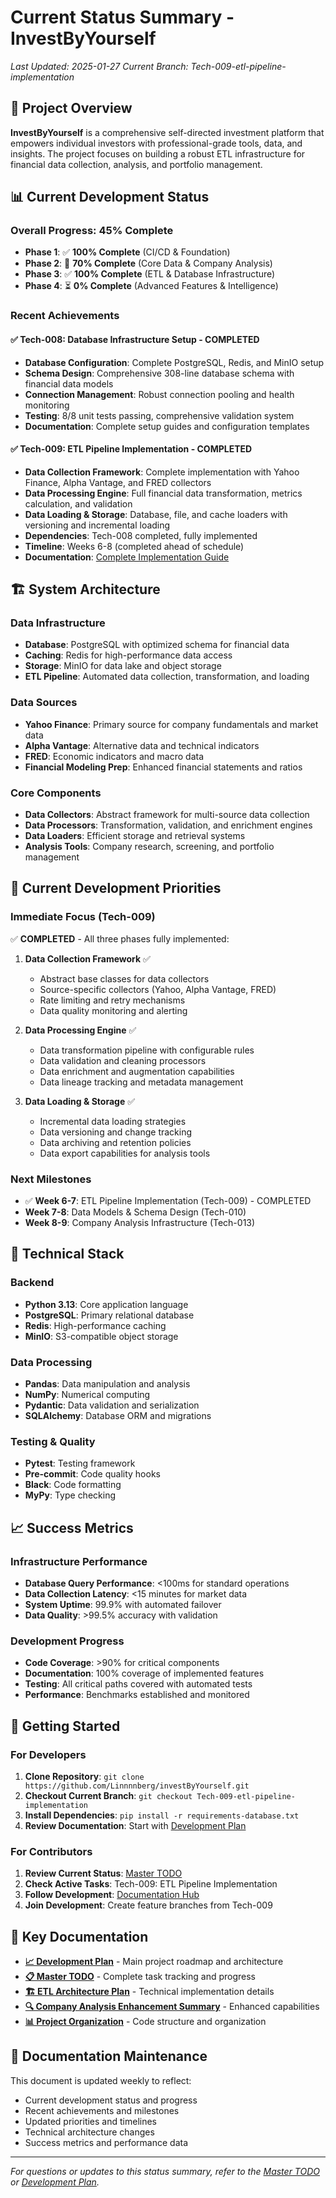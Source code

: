 # Current Status Summary - InvestByYourself

*Last Updated: 2025-01-27*
*Current Branch: Tech-009-etl-pipeline-implementation*

## 🎯 **Project Overview**

**InvestByYourself** is a comprehensive self-directed investment platform that empowers individual investors with professional-grade tools, data, and insights. The project focuses on building a robust ETL infrastructure for financial data collection, analysis, and portfolio management.

## 📊 **Current Development Status**

### **Overall Progress: 45% Complete**

- **Phase 1**: ✅ **100% Complete** (CI/CD & Foundation)
- **Phase 2**: 🚧 **70% Complete** (Core Data & Company Analysis)
- **Phase 3**: ✅ **100% Complete** (ETL & Database Infrastructure)
- **Phase 4**: ⏳ **0% Complete** (Advanced Features & Intelligence)

### **Recent Achievements**

#### **✅ Tech-008: Database Infrastructure Setup - COMPLETED**
- **Database Configuration**: Complete PostgreSQL, Redis, and MinIO setup
- **Schema Design**: Comprehensive 308-line database schema with financial data models
- **Connection Management**: Robust connection pooling and health monitoring
- **Testing**: 8/8 unit tests passing, comprehensive validation system
- **Documentation**: Complete setup guides and configuration templates

#### **✅ Tech-009: ETL Pipeline Implementation - COMPLETED**
- **Data Collection Framework**: Complete implementation with Yahoo Finance, Alpha Vantage, and FRED collectors
- **Data Processing Engine**: Full financial data transformation, metrics calculation, and validation
- **Data Loading & Storage**: Database, file, and cache loaders with versioning and incremental loading
- **Dependencies**: Tech-008 completed, fully implemented
- **Timeline**: Weeks 6-8 (completed ahead of schedule)
- **Documentation**: [Complete Implementation Guide](TECH-009-ETL-Pipeline-Implementation-Complete.md)

## 🏗️ **System Architecture**

### **Data Infrastructure**
- **Database**: PostgreSQL with optimized schema for financial data
- **Caching**: Redis for high-performance data access
- **Storage**: MinIO for data lake and object storage
- **ETL Pipeline**: Automated data collection, transformation, and loading

### **Data Sources**
- **Yahoo Finance**: Primary source for company fundamentals and market data
- **Alpha Vantage**: Alternative data and technical indicators
- **FRED**: Economic indicators and macro data
- **Financial Modeling Prep**: Enhanced financial statements and ratios

### **Core Components**
- **Data Collectors**: Abstract framework for multi-source data collection
- **Data Processors**: Transformation, validation, and enrichment engines
- **Data Loaders**: Efficient storage and retrieval systems
- **Analysis Tools**: Company research, screening, and portfolio management

## 🎯 **Current Development Priorities**

### **Immediate Focus (Tech-009)**
✅ **COMPLETED** - All three phases fully implemented:

1. **Data Collection Framework** ✅
   - Abstract base classes for data collectors
   - Source-specific collectors (Yahoo, Alpha Vantage, FRED)
   - Rate limiting and retry mechanisms
   - Data quality monitoring and alerting

2. **Data Processing Engine** ✅
   - Data transformation pipeline with configurable rules
   - Data validation and cleaning processors
   - Data enrichment and augmentation capabilities
   - Data lineage tracking and metadata management

3. **Data Loading & Storage** ✅
   - Incremental data loading strategies
   - Data versioning and change tracking
   - Data archiving and retention policies
   - Data export capabilities for analysis tools

### **Next Milestones**
- ✅ **Week 6-7**: ETL Pipeline Implementation (Tech-009) - COMPLETED
- **Week 7-8**: Data Models & Schema Design (Tech-010)
- **Week 8-9**: Company Analysis Infrastructure (Tech-013)

## 🔧 **Technical Stack**

### **Backend**
- **Python 3.13**: Core application language
- **PostgreSQL**: Primary relational database
- **Redis**: High-performance caching
- **MinIO**: S3-compatible object storage

### **Data Processing**
- **Pandas**: Data manipulation and analysis
- **NumPy**: Numerical computing
- **Pydantic**: Data validation and serialization
- **SQLAlchemy**: Database ORM and migrations

### **Testing & Quality**
- **Pytest**: Testing framework
- **Pre-commit**: Code quality hooks
- **Black**: Code formatting
- **MyPy**: Type checking

## 📈 **Success Metrics**

### **Infrastructure Performance**
- **Database Query Performance**: <100ms for standard operations
- **Data Collection Latency**: <15 minutes for market data
- **System Uptime**: 99.9% with automated failover
- **Data Quality**: >99.5% accuracy with validation

### **Development Progress**
- **Code Coverage**: >90% for critical components
- **Documentation**: 100% coverage of implemented features
- **Testing**: All critical paths covered with automated tests
- **Performance**: Benchmarks established and monitored

## 🚀 **Getting Started**

### **For Developers**
1. **Clone Repository**: `git clone https://github.com/Linnnnberg/investByYourself.git`
2. **Checkout Current Branch**: `git checkout Tech-009-etl-pipeline-implementation`
3. **Install Dependencies**: `pip install -r requirements-database.txt`
4. **Review Documentation**: Start with [Development Plan](investbyyourself_plan.md)

### **For Contributors**
1. **Review Current Status**: [Master TODO](../MASTER_TODO.md)
2. **Check Active Tasks**: Tech-009: ETL Pipeline Implementation
3. **Follow Development**: [Documentation Hub](README.md)
4. **Join Development**: Create feature branches from Tech-009

## 🔗 **Key Documentation**

- **[📈 Development Plan](investbyyourself_plan.md)** - Main project roadmap and architecture
- **[📋 Master TODO](../MASTER_TODO.md)** - Complete task tracking and progress
- **[🏗️ ETL Architecture Plan](etl_architecture_plan.md)** - Technical implementation details
- **[🔍 Company Analysis Enhancement Summary](company_analysis_enhancement_summary.md)** - Enhanced capabilities
- **[📊 Project Organization](project_organization.md)** - Code structure and organization

## 📝 **Documentation Maintenance**

This document is updated weekly to reflect:
- Current development status and progress
- Recent achievements and milestones
- Updated priorities and timelines
- Technical architecture changes
- Success metrics and performance data

---

*For questions or updates to this status summary, refer to the [Master TODO](../MASTER_TODO.md) or [Development Plan](investbyyourself_plan.md).*
